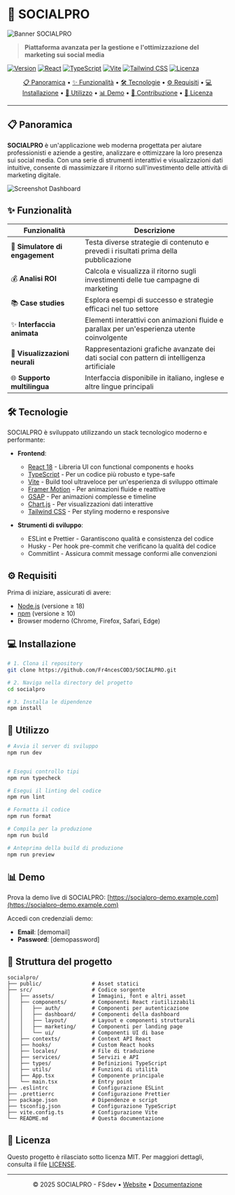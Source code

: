 # 🚀 SOCIALPRO

![Banner SOCIALPRO](https://via.placeholder.com/1200x300/4F46E5/FFFFFF?text=SOCIALPRO)

> **Piattaforma avanzata per la gestione e l'ottimizzazione del marketing sui social media**

[![Version](https://img.shields.io/badge/versione-1.0.0-blue?style=for-the-badge)](https://github.com/username/socialpro/releases)
[![React](https://img.shields.io/badge/React-18.2.0-61DAFB?style=for-the-badge&logo=react)](https://reactjs.org/)
[![TypeScript](https://img.shields.io/badge/TypeScript-5.8.3-3178C6?style=for-the-badge&logo=typescript)](https://www.typescriptlang.org/)
[![Vite](https://img.shields.io/badge/Vite-6.2.6-646CFF?style=for-the-badge&logo=vite)](https://vitejs.dev/)
[![Tailwind CSS](https://img.shields.io/badge/Tailwind-3.3.2-38B2AC?style=for-the-badge&logo=tailwind-css)](https://tailwindcss.com/)
[![Licenza](https://img.shields.io/badge/licenza-MIT-green?style=for-the-badge)](LICENSE)

<div align="center">

[📋 Panoramica](#-panoramica) • 
[✨ Funzionalità](#-funzionalità) • 
[🛠️ Tecnologie](#️-tecnologie) • 
[⚙️ Requisiti](#️-requisiti) •
[💻 Installazione](#-installazione) • 
[🚀 Utilizzo](#-utilizzo) • 
[📊 Demo](#-demo) •
[👥 Contribuzione](#-contribuzione) •
[📄 Licenza](#-licenza)

</div>

---

## 📋 Panoramica

**SOCIALPRO** è un'applicazione web moderna progettata per aiutare professionisti e aziende a gestire, analizzare e ottimizzare la loro presenza sui social media. Con una serie di strumenti interattivi e visualizzazioni dati intuitive, consente di massimizzare il ritorno sull'investimento delle attività di marketing digitale.

![Screenshot Dashboard](https://via.placeholder.com/800x450/4F46E5/FFFFFF?text=SOCIALPRO+Dashboard)

## ✨ Funzionalità

| Funzionalità | Descrizione |
|--------------|-------------|
| 🔄 **Simulatore di engagement** | Testa diverse strategie di contenuto e prevedi i risultati prima della pubblicazione |
| 💰 **Analisi ROI** | Calcola e visualizza il ritorno sugli investimenti delle tue campagne di marketing |
| 📚 **Case studies** | Esplora esempi di successo e strategie efficaci nel tuo settore |
| ✨ **Interfaccia animata** | Elementi interattivi con animazioni fluide e parallax per un'esperienza utente coinvolgente |
| 🧠 **Visualizzazioni neurali** | Rappresentazioni grafiche avanzate dei dati social con pattern di intelligenza artificiale |
| 🌐 **Supporto multilingua** | Interfaccia disponibile in italiano, inglese e altre lingue principali |

## 🛠️ Tecnologie

SOCIALPRO è sviluppato utilizzando un stack tecnologico moderno e performante:

- **Frontend**:
  - [React 18](https://reactjs.org/) - Libreria UI con functional components e hooks
  - [TypeScript](https://www.typescriptlang.org/) - Per un codice più robusto e type-safe
  - [Vite](https://vitejs.dev/) - Build tool ultraveloce per un'esperienza di sviluppo ottimale
  - [Framer Motion](https://www.framer.com/motion/) - Per animazioni fluide e reattive
  - [GSAP](https://greensock.com/gsap/) - Per animazioni complesse e timeline
  - [Chart.js](https://www.chartjs.org/) - Per visualizzazioni dati interattive
  - [Tailwind CSS](https://tailwindcss.com/) - Per styling moderno e responsive

- **Strumenti di sviluppo**:
  - ESLint e Prettier - Garantiscono qualità e consistenza del codice
  - Husky - Per hook pre-commit che verificano la qualità del codice
  - Commitlint - Assicura commit message conformi alle convenzioni

## ⚙️ Requisiti

Prima di iniziare, assicurati di avere:

- [Node.js](https://nodejs.org/) (versione ≥ 18)
- [npm](https://www.npmjs.com/) (versione ≥ 10)
- Browser moderno (Chrome, Firefox, Safari, Edge)

## 💻 Installazione

```bash
# 1. Clona il repository
git clone https://github.com/Fr4ncesCOD3/SOCIALPRO.git

# 2. Naviga nella directory del progetto
cd socialpro

# 3. Installa le dipendenze
npm install
```

## 🚀 Utilizzo

```bash
# Avvia il server di sviluppo
npm run dev


# Esegui controllo tipi
npm run typecheck

# Esegui il linting del codice
npm run lint

# Formatta il codice
npm run format

# Compila per la produzione
npm run build

# Anteprima della build di produzione
npm run preview
```

## 📊 Demo

Prova la demo live di SOCIALPRO: [https://socialpro-demo.example.com](https://socialpro-demo.example.com)

Accedi con  credenziali demo:
- **Email**: [demomail]
- **Password**: [demopassword]

## 📁 Struttura del progetto

```
socialpro/
├── public/                # Asset statici
├── src/                   # Codice sorgente
│   ├── assets/            # Immagini, font e altri asset
│   ├── components/        # Componenti React riutilizzabili
│   │   ├── auth/          # Componenti per autenticazione
│   │   ├── dashboard/     # Componenti della dashboard
│   │   ├── layout/        # Layout e componenti strutturali
│   │   ├── marketing/     # Componenti per landing page
│   │   └── ui/            # Componenti UI di base
│   ├── contexts/          # Context API React
│   ├── hooks/             # Custom React hooks
│   ├── locales/           # File di traduzione
│   ├── services/          # Servizi e API
│   ├── types/             # Definizioni TypeScript
│   ├── utils/             # Funzioni di utilità
│   ├── App.tsx            # Componente principale
│   └── main.tsx           # Entry point
├── .eslintrc              # Configurazione ESLint
├── .prettierrc            # Configurazione Prettier
├── package.json           # Dipendenze e script
├── tsconfig.json          # Configurazione TypeScript
├── vite.config.ts         # Configurazione Vite
└── README.md              # Questa documentazione
```



## 📄 Licenza

Questo progetto è rilasciato sotto licenza MIT. Per maggiori dettagli, consulta il file [LICENSE](LICENSE).

---

<div align="center">
  
© 2025 SOCIALPRO - FSdev • [Website](https://socialpro.example.com) • [Documentazione](https://docs.socialpro.example.com)

</div>
